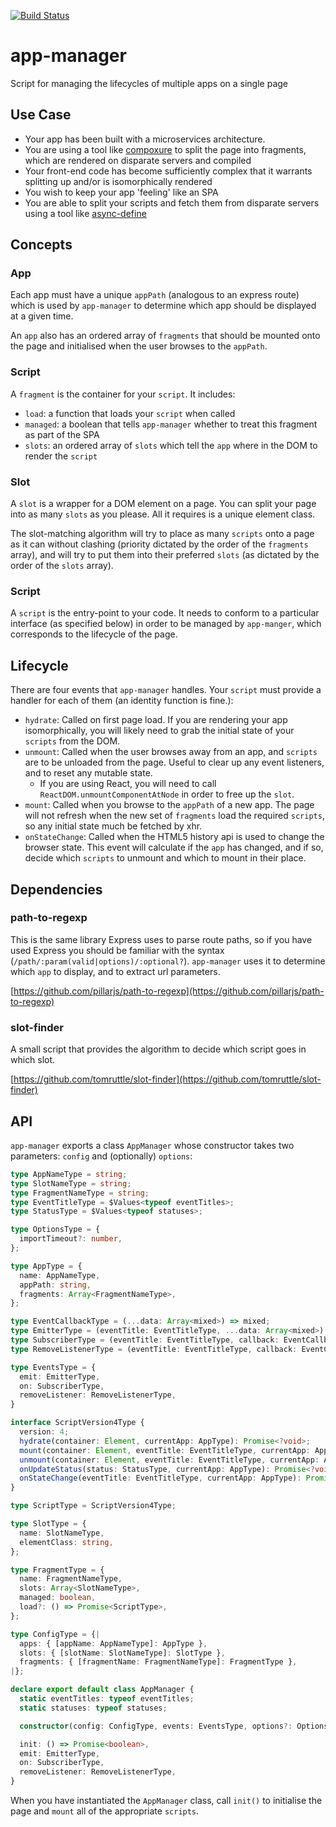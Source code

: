 [![Build Status](https://travis-ci.org/tomruttle/app-manager.svg?branch=master)](https://travis-ci.org/tomruttle/app-manager)

# app-manager

Script for managing the lifecycles of multiple apps on a single page

## Use Case

  * Your app has been built with a microservices architecture.
  * You are using a tool like [compoxure](https://github.com/tes/compoxure) to split the page into fragments, which are rendered on disparate servers and compiled
  * Your front-end code has become sufficiently complex that it warrants splitting up and/or is isomorphically rendered
  * You wish to keep your app 'feeling' like an SPA
  * You are able to split your scripts and fetch them from disparate servers using a tool like [async-define](https://github.com/tes/async-define)

## Concepts

### App

Each app must have a unique `appPath` (analogous to an express route) which is used by `app-manager` to determine which app should be displayed at a given time.

An `app` also has an ordered array of `fragments` that should be mounted onto the page and initialised when the user browses to the `appPath`.

### Script

A `fragment` is the container for your `script`. It includes:

  * `load`: a function that loads your `script` when called
  * `managed`: a boolean that tells `app-manager` whether to treat this fragment as part of the SPA
  * `slots`: an ordered array of `slots` which tell the `app` where in the DOM to render the `script`

### Slot

A `slot` is a wrapper for a DOM element on a page. You can split your page into as many `slots` as you please. All it requires is a unique element class.

The slot-matching algorithm will try to place as many `scripts` onto a page as it can without clashing (priority dictated by the order of the `fragments` array), and will try to put them into their preferred `slots` (as dictated by the order of the `slots` array).

### Script

A `script` is the entry-point to your code. It needs to conform to a particular interface (as specified below) in order to be managed by `app-manger`, which corresponds to the lifecycle of the page.

## Lifecycle

There are four events that `app-manager` handles. Your `script` must provide a handler for each of them (an identity function is fine.):

  * `hydrate`: Called on first page load. If you are rendering your app isomorphically, you will likely need to grab the initial state of your `scripts` from the DOM.
  * `unmount`: Called when the user browses away from an app, and `scripts` are to be unloaded from the page. Useful to clear up any event listeners, and to reset any mutable state.
    * If you are using React, you will need to call `ReactDOM.unmountComponentAtNode` in order to free up the `slot`.
  * `mount`: Called when you browse to the `appPath` of a new app. The page will not refresh when the new set of `fragments` load the required `scripts`, so any initial state much be fetched by xhr.
  * `onStateChange`: Called when the HTML5 history api is used to change the browser state. This event will calculate if the `app` has changed, and if so, decide which `scripts` to unmount and which to mount in their place.

## Dependencies

### path-to-regexp

This is the same library Express uses to parse route paths, so if you have used Express you should be familiar with the syntax (`/path/:param(valid|options)/:optional?`). `app-manager` uses it to determine which `app` to display, and to extract url parameters.

[https://github.com/pillarjs/path-to-regexp](https://github.com/pillarjs/path-to-regexp)

### slot-finder

A small script that provides the algorithm to decide which script goes in which slot.

[https://github.com/tomruttle/slot-finder](https://github.com/tomruttle/slot-finder)

## API

`app-manager` exports a class `AppManager` whose constructor takes two parameters: `config` and (optionally) `options`:

```typescript
type AppNameType = string;
type SlotNameType = string;
type FragmentNameType = string;
type EventTitleType = $Values<typeof eventTitles>;
type StatusType = $Values<typeof statuses>;

type OptionsType = {
  importTimeout?: number,
};

type AppType = {
  name: AppNameType,
  appPath: string,
  fragments: Array<FragmentNameType>,
};

type EventCallbackType = (...data: Array<mixed>) => mixed;
type EmitterType = (eventTitle: EventTitleType, ...data: Array<mixed>) => void;
type SubscriberType = (eventTitle: EventTitleType, callback: EventCallbackType) => void;
type RemoveListenerType = (eventTitle: EventTitleType, callback: EventCallbackType) => void;

type EventsType = {
  emit: EmitterType,
  on: SubscriberType,
  removeListener: RemoveListenerType,
}

interface ScriptVersion4Type {
  version: 4;
  hydrate(container: Element, currentApp: AppType): Promise<?void>;
  mount(container: Element, eventTitle: EventTitleType, currentApp: AppType): Promise<?void>;
  unmount(container: Element, eventTitle: EventTitleType, currentApp: AppType): Promise<?void>;
  onUpdateStatus(status: StatusType, currentApp: AppType): Promise<?void>;
  onStateChange(eventTitle: EventTitleType, currentApp: AppType): Promise<?void>;
}

type ScriptType = ScriptVersion4Type;

type SlotType = {
  name: SlotNameType,
  elementClass: string,
};

type FragmentType = {
  name: FragmentNameType,
  slots: Array<SlotNameType>,
  managed: boolean,
  load?: () => Promise<ScriptType>,
};

type ConfigType = {|
  apps: { [appName: AppNameType]: AppType },
  slots: { [slotName: SlotNameType]: SlotType },
  fragments: { [fragmentName: FragmentNameType]: FragmentType },
|};

declare export default class AppManager {
  static eventTitles: typeof eventTitles;
  static statuses: typeof statuses;

  constructor(config: ConfigType, events: EventsType, options?: OptionsType): AppManager,

  init: () => Promise<boolean>,
  emit: EmitterType,
  on: SubscriberType,
  removeListener: RemoveListenerType,
}

```

When you have instantiated the `AppManager` class, call `init()` to initialise the page and `mount` all of the appropriate `scripts`.
